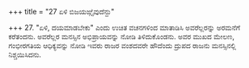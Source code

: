 +++
title = "27 ಏಳಿ ಬಿಜಯಙ್ಗೈವುದೆನ್ದು"

+++
27. "ಏಳಿ, ದಯಮಾಡಬೇಕು" ಎಂದು ಉಚಿತ ವಚನಗಳಿಂದ ಮಾತಾಡಿಸಿ ಅವರೆಲ್ಲರನ್ನು ಅರಮನೆಗೆ ಕರೆತಂದನು. ಅವರೆಲ್ಲರ ಮನಸ್ಸಿನ ಅಭಿಪ್ರಾಯವನ್ನು ನೋಡಿ ತಿಳಿದುಕೊಂಡನು. ಅವರ ಮುಖದ ಮೇಲಣ, ಗಂಭೀರಗತಿಯ ಆಧಿಕ್ಯವನ್ನು ನೋಡಿ ಇವರು ರಾಜರ ವಂಶದವರೇ ಹೌದೆಂದು ದ್ರುಪದ ರಾಜನು ಮನಸ್ಸಿನಲ್ಲಿ ನಿಶ್ಚಯಿಸಿದನು.
